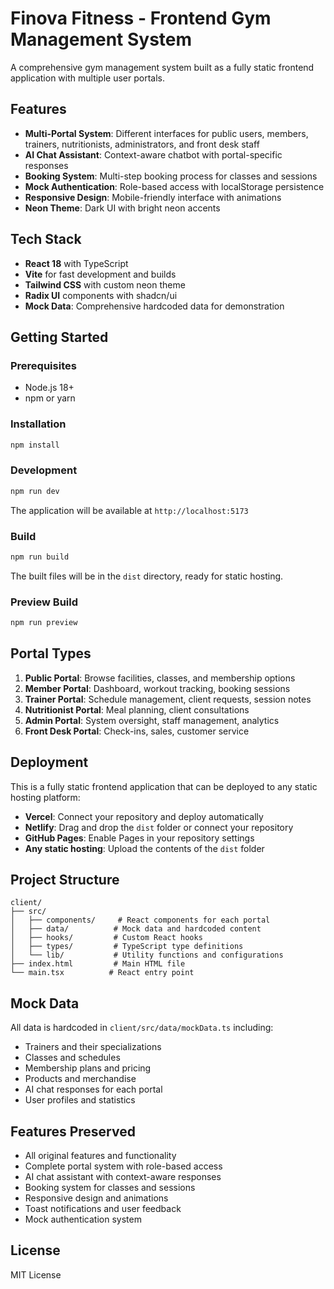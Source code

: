 # Finova Fitness - Frontend Gym Management System

A comprehensive gym management system built as a fully static frontend application with multiple user portals.

## Features

- **Multi-Portal System**: Different interfaces for public users, members, trainers, nutritionists, administrators, and front desk staff
- **AI Chat Assistant**: Context-aware chatbot with portal-specific responses
- **Booking System**: Multi-step booking process for classes and sessions
- **Mock Authentication**: Role-based access with localStorage persistence
- **Responsive Design**: Mobile-friendly interface with animations
- **Neon Theme**: Dark UI with bright neon accents

## Tech Stack

- **React 18** with TypeScript
- **Vite** for fast development and builds
- **Tailwind CSS** with custom neon theme
- **Radix UI** components with shadcn/ui
- **Mock Data**: Comprehensive hardcoded data for demonstration

## Getting Started

### Prerequisites

- Node.js 18+ 
- npm or yarn

### Installation

```bash
npm install
```

### Development

```bash
npm run dev
```

The application will be available at `http://localhost:5173`

### Build

```bash
npm run build
```

The built files will be in the `dist` directory, ready for static hosting.

### Preview Build

```bash
npm run preview
```

## Portal Types

1. **Public Portal**: Browse facilities, classes, and membership options
2. **Member Portal**: Dashboard, workout tracking, booking sessions
3. **Trainer Portal**: Schedule management, client requests, session notes
4. **Nutritionist Portal**: Meal planning, client consultations
5. **Admin Portal**: System oversight, staff management, analytics
6. **Front Desk Portal**: Check-ins, sales, customer service

## Deployment

This is a fully static frontend application that can be deployed to any static hosting platform:

- **Vercel**: Connect your repository and deploy automatically
- **Netlify**: Drag and drop the `dist` folder or connect your repository
- **GitHub Pages**: Enable Pages in your repository settings
- **Any static hosting**: Upload the contents of the `dist` folder

## Project Structure

```
client/
├── src/
│   ├── components/     # React components for each portal
│   ├── data/          # Mock data and hardcoded content
│   ├── hooks/         # Custom React hooks
│   ├── types/         # TypeScript type definitions
│   └── lib/           # Utility functions and configurations
├── index.html         # Main HTML file
└── main.tsx          # React entry point
```

## Mock Data

All data is hardcoded in `client/src/data/mockData.ts` including:
- Trainers and their specializations
- Classes and schedules
- Membership plans and pricing
- Products and merchandise
- AI chat responses for each portal
- User profiles and statistics

## Features Preserved

- All original features and functionality
- Complete portal system with role-based access
- AI chat assistant with context-aware responses
- Booking system for classes and sessions
- Responsive design and animations
- Toast notifications and user feedback
- Mock authentication system

## License

MIT License 